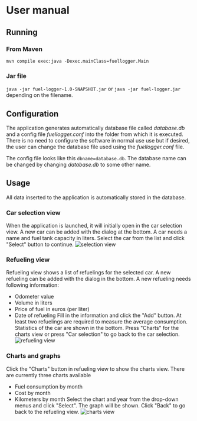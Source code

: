 # User manual
## Running
### From Maven
```mvn compile exec:java -Dexec.mainClass=fuellogger.Main```
### Jar file
```java -jar fuel-logger-1.0-SNAPSHOT.jar```
or ```java -jar fuel-logger.jar``` depending on the filename. 

## Configuration
The application generates automatically database file called
_database.db_ and a config file _fuellogger.conf_ into the folder from
which it is executed. There is no need to configure the software in
normal use use but if desired, the user can change the database file
used using the _fuellogger.conf_ file. 

The config file looks like this ```dbname=database.db```.
The database name can be changed by changing _database.db_ to some other
name. 

## Usage
All data inserted to the application is automatically stored in the
database.
### Car selection view
When the application is launched, it will initially open in the car
selection view. A new car can be added with the dialog at the bottom.
A car needs a name and fuel tank capacity in liters. Select the car from
the list and click "Select" button to continue. 
![selection view](images/manual1.png)

### Refueling view
Refueling view shows a list of refuelings for the selected car. A new
refueling can be added with the dialog in the bottom. A new refueling
needs following information:
* Odometer value
* Volume in liters
* Price of fuel in euros (per liter)
* Date of refueling
Fill in the information and click the "Add" button. At least two
refuelings are required to measure the average consumption. Statistics
of the car are shown in the bottom. Press "Charts" for the charts view
or press "Car selection" to go back to the car selection. 
![refueling view](images/manual2.png)

### Charts and graphs
Click the "Charts" button in refueling view to show the charts view. 
There are currently three charts available
* Fuel consumption by month
* Cost by month
* Kilometers by month
Select the chart and year from the drop-down menus and click "Select".
The graph will be shown. Click "Back" to go back to the refueling view. 
![charts view](images/manual3.png)
